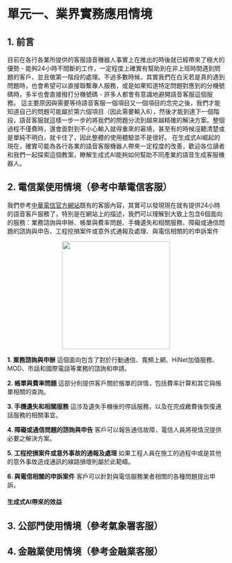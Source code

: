 # 單元一、業界實務應用情境

## 1. 前言
目前在各行各業所提供的客服語音機器人事實上在推出的時後就已經帶來了極大的優勢 - 能夠24小時不間斷的工作，一定程度上確實有幫助到在非上班時間遇到問題的客戶，並且做第一階段的處理。不過多數時候，其實我們在白天若是真的遇到問題時，也會希望可以直接聯繫專人服務，或是如果知道特定問題對應到的分機號碼時，多半也會直接撥打分機號碼 - 許多人都會有意識地避開語音客服這個服務。
這主要原因與需要等待語音客服一個項目又一個項目的念完之後，我們才能知道自己的問題可能屬於第六個項目（因此需要輸入6），然後才能到達下一個階段，語音客服就這樣一步一步的將我們的問題分流到越來越精確的解決方案。整個過程不僅費時，還會面對到不小心輸入就得重來的窘境，甚至有的時候沒聽清楚或是單純不明白，就卡住了，因此整體的使用體驗並不是很好。
在生成式AI崛起的現在，確實可能為各行各業的語音客服機器人帶來一定程度的改善，歡迎各位讀者和我們一起探索這個教案，瞭解生成式AI能夠如何幫助不同產業的語音生成客服機器人。

## 2. 電信業使用情境（參考中華電信客服）
我們參考[中華電信官方網站](https://www.cht.com.tw/zh-tw/home/cht/service/call-line)既有的客服內容，其實可以發現現在就有提供24小時的語音客戶服務了，特別是在網站上的描述，我們可以理解到大致上包含6個面向的服務：業務諮詢與申辦、帳單與費率問題、手機遺失和相關服務、障礙或通信問題的諮詢與申告、工程挖損案件或意外式通報及處理、與電信相關的的申訴案件

<div align=center>
<img src=".png" height="250px">
</div>

**1. 業務諮詢與申辦**
這個面向包含了對於行動通信、寬頻上網、HiNet加值服務、MOD、市話和國際電話等業務的諮詢和申請。

**2. 帳單與費率問題**
這部分則提供客戶關於帳單的詳情，包括費率計算和其它與帳單相關的查詢。

**3. 手機遺失和相關服務**
這涉及遺失手機後的停話服務，以及在完成繳費後恢復通話服務的相關事宜。

**4. 障礙或通信問題的諮詢與申告**
客戶可以報告通信故障，電信人員將視情況提供必要之解決方案。

**5. 工程挖損案件或意外事故的通報及處理**
如果工程人員在施工的過程中或是其他的意外事故造成通訊的線路損壞則屬於此範疇。

**6. 與電信相關的申訴案件**
客戶可以針對與電信服務業者相關的各種問題提出申訴。

#### 生成式AI帶來的效益

## 3. 公部門使用情境（參考氣象署客服）

## 4. 金融業使用情境（參考金融業客服）